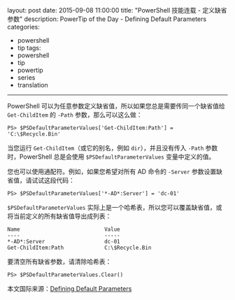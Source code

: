 layout: post
date: 2015-09-08 11:00:00
title: "PowerShell 技能连载 - 定义缺省参数"
description: PowerTip of the Day - Defining Default Parameters
categories:
- powershell
- tip
tags:
- powershell
- tip
- powertip
- series
- translation
---
PowerShell 可以为任意参数定义缺省值，所以如果您总是需要传同一个缺省值给 `Get-ChildItem` 的 `-Path` 参数，那么可以这么做：

    PS> $PSDefaultParameterValues['Get-ChildItem:Path'] = 'C:\$Recycle.Bin'

当您运行 `Get-ChildItem`（或它的别名，例如 `dir`），并且没有传入 `-Path` 参数时，PowerShell 总是会使用 `$PSDefaultParameterValues` 变量中定义的值。

您也可以使用通配符。例如，如果您希望对所有 AD 命令的 `-Server` 参数设置缺省值，请试试这段代码：

    PS> $PSDefaultParameterValues['*-AD*:Server'] = 'dc-01'


`$PSDefaultParameterValues` 实际上是一个哈希表，所以您可以覆盖缺省值，或将当前定义的所有缺省值导出成列表：

    Name                           Value                                                                 
    ----                           -----                                                                 
    *-AD*:Server                   dc-01                                                                 
    Get-ChildItem:Path             C:\$Recycle.Bin

要清空所有缺省参数，请清除哈希表：

    PS> $PSDefaultParameterValues.Clear()

<!--more-->
本文国际来源：[Defining Default Parameters](http://community.idera.com/powershell/powertips/b/tips/posts/defining-default-parameters)
